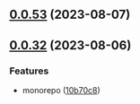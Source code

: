 ## [0.0.53](https://github.com/jingyuanhe/monorepo/compare/0.0.32...0.0.53) (2023-08-07)



## [0.0.32](https://github.com/jingyuanhe/monorepo/compare/0.0.31...0.0.32) (2023-08-06)


### Features

* monorepo ([10b70c8](https://github.com/jingyuanhe/monorepo/commit/10b70c8a3d5068d5d2405136a409af9cbd8d3bdf))




